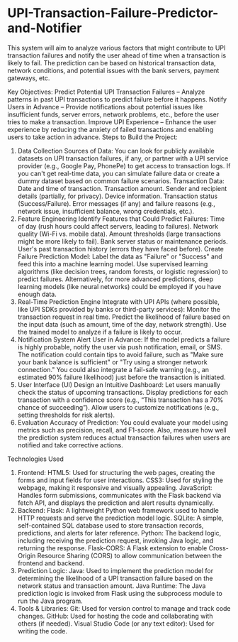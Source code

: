 # UPI-Transaction-Failure-Predictor-and-Notifier
This system will aim to analyze various factors that might contribute to UPI transaction failures and notify the user ahead of time when a transaction is likely to fail. The prediction can be based on historical transaction data, network conditions, and potential issues with the bank servers, payment gateways, etc.

Key Objectives:
Predict Potential UPI Transaction Failures – Analyze patterns in past UPI transactions to predict failure before it happens.
Notify Users in Advance – Provide notifications about potential issues like insufficient funds, server errors, network problems, etc., before the user tries to make a transaction.
Improve UPI Experience – Enhance the user experience by reducing the anxiety of failed transactions and enabling users to take action in advance.
Steps to Build the Project:
1. Data Collection
Sources of Data:
You can look for publicly available datasets on UPI transaction failures, if any, or partner with a UPI service provider (e.g., Google Pay, PhonePe) to get access to transaction logs.
If you can't get real-time data, you can simulate failure data or create a dummy dataset based on common failure scenarios.
Transaction Data:
Date and time of transaction.
Transaction amount.
Sender and recipient details (partially, for privacy).
Device information.
Transaction status (Success/Failure).
Error messages (if any) and failure reasons (e.g., network issue, insufficient balance, wrong credentials, etc.).
2. Feature Engineering
Identify Features that Could Predict Failures:
Time of day (rush hours could affect servers, leading to failures).
Network quality (Wi-Fi vs. mobile data).
Amount thresholds (large transactions might be more likely to fail).
Bank server status or maintenance periods.
User's past transaction history (errors they have faced before).
Create Failure Prediction Model:
Label the data as "Failure" or "Success" and feed this into a machine learning model.
Use supervised learning algorithms (like decision trees, random forests, or logistic regression) to predict failures.
Alternatively, for more advanced predictions, deep learning models (like neural networks) could be employed if you have enough data.
3. Real-Time Prediction Engine
Integrate with UPI APIs (where possible, like UPI SDKs provided by banks or third-party services):
Monitor the transaction request in real time.
Predict the likelihood of failure based on the input data (such as amount, time of the day, network strength).
Use the trained model to analyze if a failure is likely to occur.
4. Notification System
Alert User in Advance:
If the model predicts a failure is highly probable, notify the user via push notification, email, or SMS.
The notification could contain tips to avoid failure, such as "Make sure your bank balance is sufficient" or "Try using a stronger network connection."
You could also integrate a fail-safe warning (e.g., an estimated 90% failure likelihood) just before the transaction is initiated.
5. User Interface (UI)
Design an Intuitive Dashboard:
Let users manually check the status of upcoming transactions.
Display predictions for each transaction with a confidence score (e.g., “This transaction has a 70% chance of succeeding”).
Allow users to customize notifications (e.g., setting thresholds for risk alerts).
6. Evaluation
Accuracy of Prediction:
You could evaluate your model using metrics such as precision, recall, and F1-score.
Also, measure how well the prediction system reduces actual transaction failures when users are notified and take corrective actions.

Technologies Used
1. Frontend:
HTML5: Used for structuring the web pages, creating the forms and input fields for user interactions.
CSS3: Used for styling the webpage, making it responsive and visually appealing.
JavaScript: Handles form submissions, communicates with the Flask backend via fetch API, and displays the prediction and alert results dynamically.
2. Backend:
Flask: A lightweight Python web framework used to handle HTTP requests and serve the prediction model logic.
SQLite: A simple, self-contained SQL database used to store transaction records, predictions, and alerts for later reference.
Python: The backend logic, including receiving the prediction request, invoking Java logic, and returning the response.
Flask-CORS: A Flask extension to enable Cross-Origin Resource Sharing (CORS) to allow communication between the frontend and backend.
3. Prediction Logic:
Java: Used to implement the prediction model for determining the likelihood of a UPI transaction failure based on the network status and transaction amount.
Java Runtime: The Java prediction logic is invoked from Flask using the subprocess module to run the Java program.
4. Tools & Libraries:
Git: Used for version control to manage and track code changes.
GitHub: Used for hosting the code and collaborating with others (if needed).
Visual Studio Code (or any text editor): Used for writing the code.

